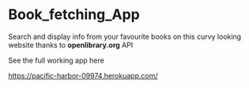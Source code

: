# Book_fetching_App

Search and display info from your favourite books on this curvy looking website   thanks to **openlibrary.org** API



See the full working app here

https://pacific-harbor-09974.herokuapp.com/
